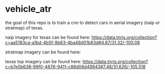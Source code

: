 # vehicle_atr
the goal of this repo is to train a cnn to detect cars in aerial imagery (naip or stratmap) of texas.



naip imagery for texas can be found here:
https://data.tnris.org/collection?c=aa5183ca-a1bd-4b5f-9b63-4ba48d01b83d#4.87/31.32/-100.08


stratmap imagery can be found here:


texas top imagery can be found here:
https://data.tnris.org/collection?c=b7e5b638-99f0-4676-9411-c88d06d49943#7.48/31.626/-105.518

